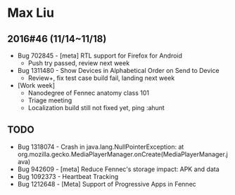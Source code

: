 # Max Liu

## 2016#46 (11/14~11/18)
* Bug 702845 - [meta] RTL support for Firefox for Android
  * Push try passed, review next week
* Bug 1311480 - Show Devices in Alphabetical Order on Send to Device
  * Review+, fix test case build fail, landing next week
* [Work week]
  * Nanodegree of Fennec anatomy class 101
  * Triage meeting
  * Localization build still not fixed yet, ping :ahunt

## TODO
* Bug 1318074 - Crash in java.lang.NullPointerException: at org.mozilla.gecko.MediaPlayerManager.onCreate(MediaPlayerManager.java)
* Bug 942609 - [meta] Reduce Fennec's storage impact: APK and data
* Bug 1092373 - Heartbeat Tracking
* Bug 1212648 - [Meta] Support of Progressive Apps in Fennec
